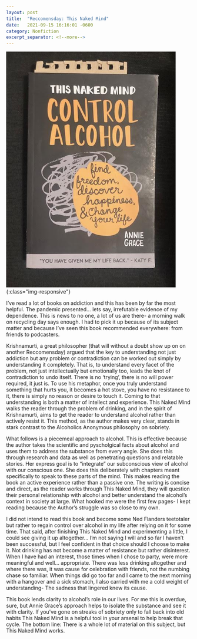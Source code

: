 ```yaml
---
layout: post
title:  "Reccomensday: This Naked Mind"
date:   2021-09-15 16:16:01 -0600
category: Nonfiction
excerpt_separator: <!--more-->
---
```

![PDX](/images/AnnieGrace.jpg){:class="img-responsive"}

I’ve read a lot of books on addiction and this has been by far the most helpful.<!--more--> The pandemic presented… lets say, irrefutable evidence of my dependence. This is news to no one, a lot of us are there- a morning walk on recycling day says enough.  I had to pick it up because of its subject matter and because I’ve seen this book recommended everywhere: from friends to podcasters.

Krishnamurti, a great philosopher (that will without a doubt show up on on another Reccomensday) argued that the key to understanding not just addiction but any problem or contradiction can be worked out simply by understanding it completely. That is, to understand every facet of the problem, not just intellectually but emotionally too, leads the knot of contradiction to undo itself. There is no ‘trying’, there is no will power required, it just is. To use his metaphor, once you truly understand something that hurts you, it becomes a hot stove, you have no resistance to it, there is simply no reason or desire to touch it.  Coming to that understanding is both a matter of intellect and experience. This Naked Mind walks the reader through the problem of drinking, and in the spirit of Krishnamurti, aims to get the reader to understand alcohol rather than actively resist it. This method, as the author makes very clear, stands in stark contrast to the Alcoholics Anonymous philosophy on sobriety.

What follows is a piecemeal approach to alcohol. This is effective because the author takes the scientific and pyscholgical facts about alcohol and uses them to address the substance from every angle. She does this through research and data as well as penetrating questions and relatable stories. Her express goal is to “integrate” our subconscious view of alcohol with our conscious one. She does this deliberately with chapters meant specifically to speak to these parts of the mind. This makes reading the book an active experience rather than a passive one. The writing is concise and direct, as the reader works through This Naked Mind, they will question their personal relationship with alcohol and better understand the alcohol’s context in society at large.  What hooked me were the first few pages- I kept reading because the Author’s struggle was so close to my own.

I did not intend to read this book and become some Ned Flanders teetotaler but rather to regain control over alcohol in my life after relying on it for some time. That said, after finishing This Naked Mind and experimenting a little, I could see giving it up altogether… I’m not saying I will and so far I haven’t been successful, but I feel confident in that choice should I choose to make it. Not drinking has not become a matter of resistance but rather disinterest.  When I have had an interest, those times when I chose to party, were more meaningful and well… appropriate.  There was less drinking altogether and where there was, it was cause for celebration with friends, not the numbing chase so familiar. When things did go too far and I came to the next morning with a hangover and a sick stomach, I also carried with me a cold weight of understanding- The sadness that lingered knew its cause.

This book lends clarity to alcohol’s role in our lives.  For me this is overdue, sure, but Annie Grace’s approach helps to isolate the substance and see it with clarity. If you’ve gone on streaks of sobriety only to fall back into old habits This Naked Mind is a helpful tool in your arsenal to help break that cycle. The bottom line: There is a whole lot of material on this subject, but This Naked Mind works.
